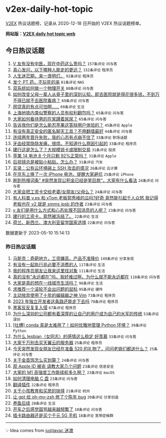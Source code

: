 # v2ex-daily-hot-topic

[V2EX](https://www.v2ex.com/) 热议话题榜，记录从 2020-12-18 日开始的 V2EX 热议话题榜单。

**网站版：[V2EX daily hot topic web](https://boojack.github.io/v2ex-daily-hot-topic-web/)**

## 今日热议话题

<!-- TODAY BEGIN -->

1. [V 友有没有中医，现在中药这么贵吗？](https://www.v2ex.com/t/938788) `157条评论` `问与答`
1. [真心发问，以下哪种人能走的更远？](https://www.v2ex.com/t/938825) `152条评论` `程序员`
1. [人生迷茫期，来一盏明灯。](https://www.v2ex.com/t/938829) `92条评论` `程序员`
1. [发个 PT 药，不玩死的来](https://www.v2ex.com/t/938793) `81条评论` `NAS`
1. [双系统如何做一个物理开关](https://www.v2ex.com/t/938775) `80条评论` `问与答`
1. [如何改变父母一辈人从骨子里的深刻认知，即去医院就是得花很多钱，不到万不得已就不去医院看病？](https://www.v2ex.com/t/938795) `69条评论` `问与答`
1. [网贷真的有点可怕啊......](https://www.v2ex.com/t/938893) `69条评论` `生活`
1. [上海地铁内类似警察的人员有权利翻包吗？](https://www.v2ex.com/t/938794) `65条评论` `问与答`
1. [大家如何看待男的在家蹲着尿尿？](https://www.v2ex.com/t/938834) `65条评论` `问与答`
1. [告诉我你们是怎么能忍苹果这答辩用户体验的？](https://www.v2ex.com/t/938971) `45条评论` `Apple`
1. [有没有真正安全的匿名聊天工具？不用翻墙最好](https://www.v2ex.com/t/938900) `44条评论` `问与答`
1. [连续两年晋升失败，我的心态有点崩不住了](https://www.v2ex.com/t/938925) `33条评论` `职场话题`
1. [牙齿经常隐隐发痛，很烦。不知道什么原因引起的](https://www.v2ex.com/t/938904) `33条评论` `程序员`
1. [建行这是怎么了？大规模锁卡或限制交易](https://www.v2ex.com/t/938807) `31条评论` `投资`
1. [苹果 14 电池 8 个月只剩 92%正常吗？](https://www.v2ex.com/t/938805) `31条评论` `Apple`
1. [后视镜总是被贴小粘贴，怎么办？](https://www.v2ex.com/t/938755) `31条评论` `汽车`
1. [实录：公有云环境碰上 SSH 攻击的盛况](https://www.v2ex.com/t/939018) `26条评论` `云计算`
1. [在京东上换了一次 iPhone 电池，提醒大家避坑](https://www.v2ex.com/t/938966) `25条评论` `iPhone`
1. [刷到热搜词条” #突然发现公积金已经是笔巨款“，大家有什么看法](https://www.v2ex.com/t/938910) `24条评论` `问与答`
1. [大家会把工资卡交给老婆/女朋友/父母么？](https://www.v2ex.com/t/938756) `24条评论` `问与答`
1. [有人科普 v.ps 和 xTom 老板郭秀峰的瓜吗?好奇 竟然能引起千人众怒 我记得老板也在 v2 就是 smms ipsb 的作者](https://www.v2ex.com/t/939029) `23条评论` `问与答`
1. [v 友们是用什么方式和心态处理不回消息的人呢？](https://www.v2ex.com/t/938891) `23条评论` `问与答`
1. [建行的工资卡，竟然被冻结了。](https://www.v2ex.com/t/939027) `22条评论` `生活`
1. [荷兰、新西兰、澳大利亚留学国家选择](https://www.v2ex.com/t/938976) `22条评论` `问与答`

数据更新于 2023-05-10 15:14:13

<!-- TODAY END -->

### 昨日热议话题

<!-- YESTERDAY BEGIN -->

1. [马斯克：奇葩地方，工资嫌高，产品不准降价](https://www.v2ex.com/t/938506) `149条评论` `分享发现`
1. [有没有一起执行非必要不消费的人](https://www.v2ex.com/t/938467) `117条评论` `生活`
1. [我的程序员朋友让我来这里找对象](https://www.v2ex.com/t/938523) `111条评论` `生活`
1. [真的没有"永远都在"吗，我好难过啊，为什么就不能永远都在](https://www.v2ex.com/t/938493) `110条评论` `问与答`
1. [大家是真的想在一线城市生活吗？](https://www.v2ex.com/t/938535) `96条评论` `生活`
1. [求推荐一个滚轮不会出问题的鼠标](https://www.v2ex.com/t/938554) `95条评论` `硬件`
1. [主动放弃使用了十年的编辑器之神 Vim](https://www.v2ex.com/t/938628) `73条评论` `程序员`
1. [2023 年独立开发者这条路还能走下去吗](https://www.v2ex.com/t/938565) `70条评论` `程序员`
1. [黑客反反复复入侵](https://www.v2ex.com/t/938497) `67条评论` `程序员`
1. [为什么深圳的公司都有着深厚的让自己的用户成为自己的水军的传统](https://www.v2ex.com/t/938693) `53条评论` `深圳`
1. [[吐槽] conda 真是太难用了！如何优雅地管理 Python 环境？](https://www.v2ex.com/t/938669) `39条评论` `Python`
1. [为什么 lesbian（女同志）的感情这么稳定 好羡慕](https://www.v2ex.com/t/938487) `33条评论` `问与答`
1. [大家千万别去买天翼云的服务器](https://www.v2ex.com/t/938663) `25条评论` `程序员`
1. [今天突然发现女朋友已经在准备 520 的礼物了，问问老铁们都送什么？](https://www.v2ex.com/t/938613) `25条评论` `问与答`
1. [关于金首饰怎么买划算？](https://www.v2ex.com/t/938470) `24条评论` `问与答`
1. [观 Apple ID 被盗 请教大家几个问题](https://www.v2ex.com/t/938707) `23条评论` `信息安全`
1. [大家的 M1 高强度工作能续航多久啊？](https://www.v2ex.com/t/938589) `23条评论` `macOS`
1. [如何清理电脑 C 盘](https://www.v2ex.com/t/938464) `23条评论` `问与答`
1. [翻译插件](https://www.v2ex.com/t/938453) `22条评论` `程序员`
1. [关于小孩教育和买房的抉择](https://www.v2ex.com/t/938468) `21条评论` `杭州`
1. [让 gpt 给 oh-my-zsh 修了个陈年 bug](https://www.v2ex.com/t/938726) `20条评论` `分享创造`
1. [养鱼后续](https://www.v2ex.com/t/938656) `20条评论` `生活`
1. [开车之后感觉国骂越来越频繁了](https://www.v2ex.com/t/938718) `18条评论` `问与答`
1. [插卡路由器还是买个千元 5G 手机](https://www.v2ex.com/t/938640) `18条评论` `宽带症候群`

<!-- YESTERDAY END -->

---

💡 Idea comes from [justjavac 迷渡](https://github.com/justjavac/)
